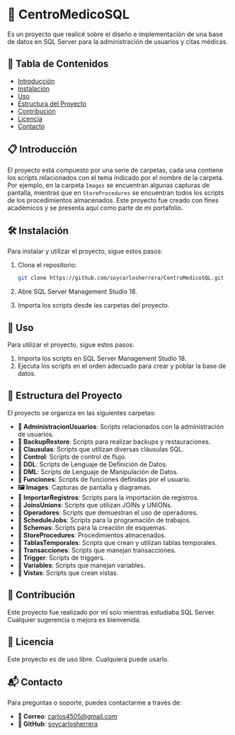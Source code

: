 # 🏥 CentroMedicoSQL

Es un proyecto que realicé sobre el diseño e implementación de una base de datos en SQL Server para la administración de usuarios y citas médicas.

## 📑 Tabla de Contenidos

- [Introducción](#introducción)
- [Instalación](#instalación)
- [Uso](#uso)
- [Estructura del Proyecto](#estructura-del-proyecto)
- [Contribución](#contribución)
- [Licencia](#licencia)
- [Contacto](#contacto)

## 📋 Introducción

El proyecto está compuesto por una serie de carpetas, cada una contiene los scripts relacionados con el tema indicado por el nombre de la carpeta. Por ejemplo, en la carpeta `Images` se encuentran algunas capturas de pantalla, mientras que en `StoreProcedures` se encuentran todos los scripts de los procedimientos almacenados. Este proyecto fue creado con fines académicos y se presenta aquí como parte de mi portafolio.

## 🛠️ Instalación

Para instalar y utilizar el proyecto, sigue estos pasos:

1. Clona el repositorio:
    ```bash
    git clone https://github.com/soycarlosherrera/CentroMedicoSQL.git
    ```

2. Abre SQL Server Management Studio 18.

3. Importa los scripts desde las carpetas del proyecto.

## 🚀 Uso

Para utilizar el proyecto, sigue estos pasos:

1. Importa los scripts en SQL Server Management Studio 18.
2. Ejecuta los scripts en el orden adecuado para crear y poblar la base de datos.

## 📂 Estructura del Proyecto

El proyecto se organiza en las siguientes carpetas:

- **📂 AdministracionUsuarios**: Scripts relacionados con la administración de usuarios.
- **📂 BackupRestore**: Scripts para realizar backups y restauraciones.
- **📂 Clausulas**: Scripts que utilizan diversas cláusulas SQL.
- **📂 Control**: Scripts de control de flujo.
- **📂 DDL**: Scripts de Lenguaje de Definición de Datos.
- **📂 DML**: Scripts de Lenguaje de Manipulación de Datos.
- **📂 Funciones**: Scripts de funciones definidas por el usuario.
- **🖼️ Images**: Capturas de pantalla y diagramas.
- **📂 ImportarRegistros**: Scripts para la importación de registros.
- **📂 JoinsUnions**: Scripts que utilizan JOINs y UNIONs.
- **📂 Operadores**: Scripts que demuestran el uso de operadores.
- **📂 ScheduleJobs**: Scripts para la programación de trabajos.
- **📂 Schemas**: Scripts para la creación de esquemas.
- **📂 StoreProcedures**: Procedimientos almacenados.
- **📂 TablasTemporales**: Scripts que crean y utilizan tablas temporales.
- **📂 Transacciones**: Scripts que manejan transacciones.
- **📂 Trigger**: Scripts de triggers.
- **📂 Variables**: Scripts que manejan variables.
- **📂 Vistas**: Scripts que crean vistas.

## 🤝 Contribución

Este proyecto fue realizado por mí solo mientras estudiaba SQL Server. Cualquier sugerencia o mejora es bienvenida.

## 📝 Licencia

Este proyecto es de uso libre. Cualquiera puede usarlo.

## 📬 Contacto

Para preguntas o soporte, puedes contactarme a través de:

- **📧 Correo**: carlos4505@gmail.com
- **🐙 GitHub**: [soycarlosherrera](https://github.com/soycarlosherrera)
